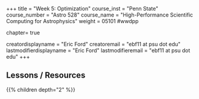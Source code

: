 +++
title = "Week 5: Optimization"
course_inst = "Penn State"
course_number = "Astro 528"
course_name = "High-Performance Scientific Computing for Astrophysics"
weight = 05101  #wwdpp

chapter= true

creatordisplayname = "Eric Ford"
creatoremail = "ebf11 at psu dot edu"
lastmodifierdisplayname = "Eric Ford"
lastmodifieremail = "ebf11 at psu dot edu"
+++

## Lessons / Resources
{{% children depth="2" %}}
